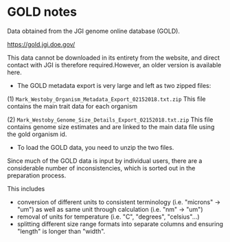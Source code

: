 # GOLD notes

Data obtained from the JGI genome online database (GOLD). 

https://gold.jgi.doe.gov/

This data cannot be downloaded in its entirety from the website, and direct contact with JGI is therefore required.However, an older version is available here.

- The GOLD metadata export is very large and left as two zipped files:

(1) `Mark_Westoby_Organism_Metadata_Export_02152018.txt.zip`
This file contains the main trait data for each organism

(2) `Mark_Westoby_Genome_Size_Details_Export_02152018.txt.zip`
This file contains genome size estimates and are linked to the main data file using the gold organism id.

- To load the GOLD data, you need to unzip the two files. 

Since much of the GOLD data is input by individual users, there are a considerable number of inconsistencies, which is sorted out in the preparation process. 

This includes 

- conversion of different units to consistent terminology (i.e. "microns" -> "um") as well as same unit through calculation (i.e. "nm" -> "um")
- removal of units for temperature (i.e. "C", "degrees", "celsius"...)
- splitting different size range formats into separate columns and ensuring "length" is longer than "width".



